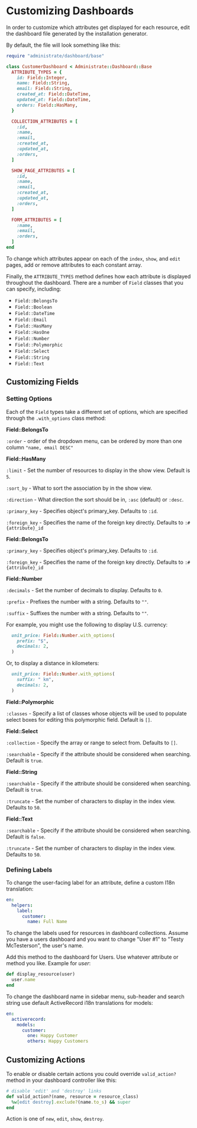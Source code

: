 # Customizing Dashboards

In order to customize which attributes get displayed for each resource,
edit the dashboard file generated by the installation generator.

By default, the file will look something like this:

```ruby
require "administrate/dashboard/base"

class CustomerDashboard < Administrate::Dashboard::Base
  ATTRIBUTE_TYPES = {
    id: Field::Integer,
    name: Field::String,
    email: Field::String,
    created_at: Field::DateTime,
    updated_at: Field::DateTime,
    orders: Field::HasMany,
  }

  COLLECTION_ATTRIBUTES = [
    :id,
    :name,
    :email,
    :created_at,
    :updated_at,
    :orders,
  ]

  SHOW_PAGE_ATTRIBUTES = [
    :id,
    :name,
    :email,
    :created_at,
    :updated_at,
    :orders,
  ]

  FORM_ATTRIBUTES = [
    :name,
    :email,
    :orders,
  ]
end
```

To change which attributes appear on each of the `index`, `show`, and `edit`
pages, add or remove attributes to each constant array.

Finally, the `ATTRIBUTE_TYPES` method defines how each attribute is displayed
throughout the dashboard. There are a number of `Field` classes that you can
specify, including:

- `Field::BelongsTo`
- `Field::Boolean`
- `Field::DateTime`
- `Field::Email`
- `Field::HasMany`
- `Field::HasOne`
- `Field::Number`
- `Field::Polymorphic`
- `Field::Select`
- `Field::String`
- `Field::Text`

## Customizing Fields

### Setting Options

Each of the `Field` types take a different set of options,
which are specified through the `.with_options` class method:

**Field::BelongsTo**

`:order` - order of the dropdown menu, can be ordered by more than one column `"name, email DESC"`

**Field::HasMany**

`:limit` - Set the number of resources to display in the show view. Default is
`5`.

`:sort_by` - What to sort the association by in the show view.

`:direction` - What direction the sort should be in, `:asc` (default) or `:desc`.

`:primary_key` - Specifies object's primary_key. Defaults to `:id`.

`:foreign_key` - Specifies the name of the foreign key directly. Defaults to `:#{attribute}_id`

**Field::BelongsTo**

`:primary_key` - Specifies object's primary_key. Defaults to `:id`.

`:foreign_key` - Specifies the name of the foreign key directly. Defaults to `:#{attribute}_id`

**Field::Number**

`:decimals` - Set the number of decimals to display. Defaults to `0`.

`:prefix` - Prefixes the number with a string. Defaults to `""`.

`:suffix` - Suffixes the number with a string. Defaults to `""`.

For example, you might use the following to display U.S. currency:

```ruby
  unit_price: Field::Number.with_options(
    prefix: "$",
    decimals: 2,
  )
```

Or, to display a distance in kilometers:

```ruby
  unit_price: Field::Number.with_options(
    suffix: " km",
    decimals: 2,
  )
```

**Field::Polymorphic**

`:classes` - Specify a list of classes whose objects will be used to populate select boxes for editing this polymorphic field.
Default is `[]`.

**Field::Select**

`:collection` - Specify the array or range to select from.  Defaults to `[]`.

`:searchable` - Specify if the attribute should be considered when searching.
Default is `true`.

**Field::String**

`:searchable` - Specify if the attribute should be considered when searching.
Default is `true`.

`:truncate` - Set the number of characters to display in the index view.
Defaults to `50`.

**Field::Text**

`:searchable` - Specify if the attribute should be considered when searching.
Default is `false`.

`:truncate` - Set the number of characters to display in the index view.
Defaults to `50`.

### Defining Labels

To change the user-facing label for an attribute,
define a custom I18n translation:

```yaml
en:
  helpers:
    label:
      customer:
        name: Full Name
```


To change the labels used for resources in dashboard collections.
Assume you have a users dashboard and you want to change "User #1" to "Testy
McTesterson", the user's name.

Add this method to the dashboard for Users.
Use whatever attribute or method you like.
Example for *user*:

````ruby
def display_resource(user)
  user.name
end
````

[define your own]: /adding_custom_field_types

To change the dashboard name in sidebar menu, sub-header and search string use default ActiveRecord i18n translations for models:

```yaml
en:
  activerecord:
    models:
      customer:
        one: Happy Customer
        others: Happy Customers
```

## Customizing Actions

To enable or disable certain actions you could override `valid_action?` method in your dashboard controller like this:

```ruby
# disable 'edit' and 'destroy' links
def valid_action?(name, resource = resource_class)
  %w[edit destroy].exclude?(name.to_s) && super
end
```

Action is one of `new`, `edit`, `show`, `destroy`.
